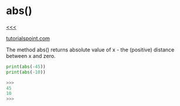 
abs()
======

[<<<](https://github.com/ttltrk/PRG/blob/master/PY/DOC/OPYM/04_MET_FUN/FUNCTIONS/BUILT_IN_FUNCTIONS.MD)

[tutorialspoint.com](https://www.tutorialspoint.com/python/number_abs.htm)

The method abs() returns absolute value of x - the (positive) distance between x and zero.

```python
print(abs(-45))
print(abs(-10))

>>>
45
10
>>>
```

